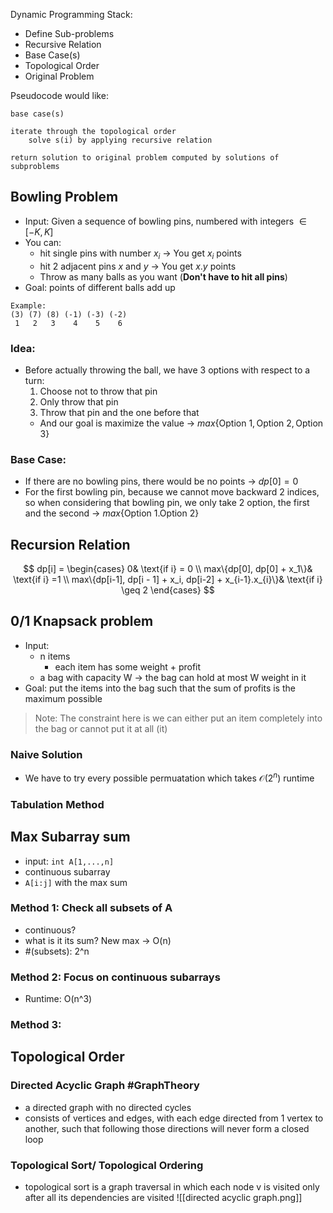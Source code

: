 Dynamic Programming Stack:
- Define Sub-problems
- Recursive Relation
- Base Case(s)
- Topological Order
- Original Problem

Pseudocode would like:
```
base case(s)

iterate through the topological order
	solve s(i) by applying recursive relation

return solution to original problem computed by solutions of subproblems
```

## Bowling Problem
- Input: Given a sequence of bowling pins, numbered with integers $\in [-K, K]$
- You can:
	- hit single pins with number $x_i$ -> You get $x_i$ points
	- hit 2 adjacent pins $x$ and $y$ -> You get $x.y$  points
	- Throw as many balls as you want (**Don't have to hit all pins**)
- Goal: points of different balls add up

```
Example:
(3) (7) (8) (-1) (-3) (-2)
 1   2   3    4    5    6
```
### Idea: 
- Before actually throwing the ball, we have 3 options with respect to a turn:
	1. Choose not to throw that pin
	2. Only throw that pin
	3. Throw that pin and the one before that
	-  And our goal is maximize the value -> $max\{\text{Option 1}, \text{Option 2}, \text{Option 3}\}$ 

### Base Case:
- If there are no bowling pins, there would be no points -> $dp[0] = 0$
- For the first bowling pin, because we cannot move backward 2 indices, so when considering that bowling pin, we only take 2 option, the first and the second -> $max\{\text{Option 1}. \text{Option 2}\}$

## Recursion Relation
$$
dp[i] =
\begin{cases}
	0& \text{if i} = 0 \\
	max\{dp[0], dp[0] + x_1\}& \text{if i} =1 \\
	max\{dp[i-1], dp[i - 1] + x_i, dp[i-2] + x_{i-1}.x_{i}\}& \text{if i} \geq 2
\end{cases}
$$

## 0/1 Knapsack problem 
- Input: 
	- n items
		- each item has some weight + profit
	- a bag with capacity W -> the bag can hold at most W weight in it
- Goal: put the items into the bag such that the sum of profits is the maximum possible
> Note: The constraint here is we can either put an item completely into the bag or cannot put it at all (it)

### Naive Solution
- We have to try every possible permuatation which takes $\mathcal{O}(2^n)$ runtime

### Tabulation Method


## Max Subarray sum
- input: `int A[1,...,n]`
- continuous subarray
- `A[i:j]` with the max sum

### Method 1: Check all subsets of A
- continuous?
- what is it its sum? New max
	-> O(n)
- #(subsets): 2^n

### Method 2: Focus on continuous subarrays
- Runtime: O(n^3)

### Method 3: 


## Topological Order
### Directed Acyclic Graph #GraphTheory
- a directed graph with no directed cycles
- consists of vertices and edges, with each edge directed from 1 vertex to another, such that following those directions will never form a closed loop

### Topological Sort/ Topological Ordering
- topological sort is a graph traversal in which each node v is visited only after all its dependencies are visited
![[directed acyclic graph.png]]